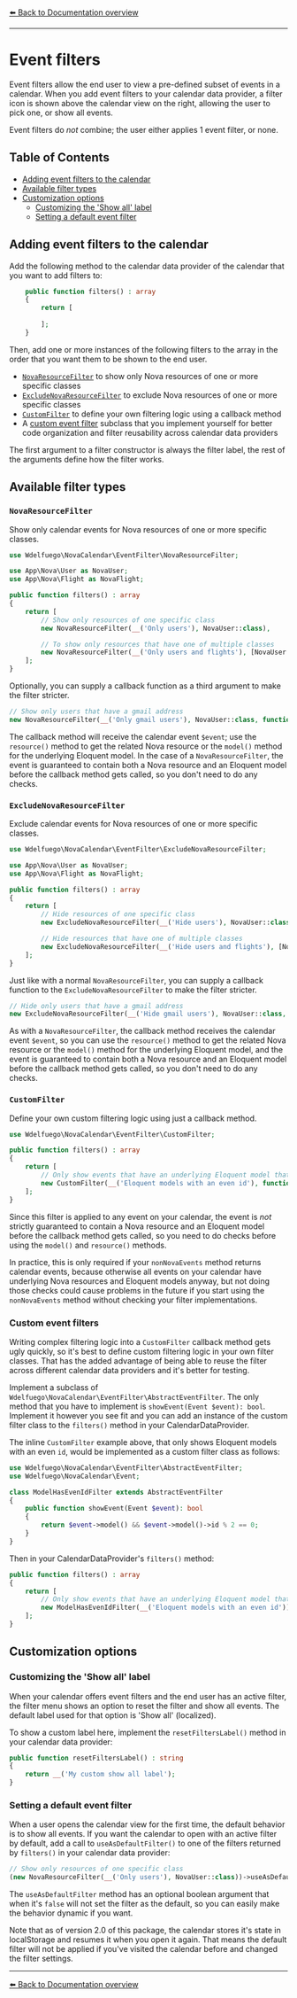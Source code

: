 [⬅️ Back to Documentation overview](/nova-calendar)

---

# Event filters

Event filters allow the end user to view a pre-defined subset of events in a calendar. When you add event filters to your calendar data provider, a filter icon is shown above the calendar view on the right, allowing the user to pick one, or show all events.

Event filters do *not* combine; the user either applies 1 event filter, or none.

## Table of Contents
- [Adding event filters to the calendar](#adding-event-filters-to-the-calendar)
- [Available filter types](#available-filter-types)
- [Customization options](#customization-options)
  - [Customizing the 'Show all' label](#customizing-the-show-all-label)
  - [Setting a default event filter](#setting-a-default-event-filter)

## Adding event filters to the calendar
Add the following method to the calendar data provider of the calendar that you want to add filters to:

```php
    public function filters() : array
    {
        return [
        
        ];
    }
```

Then, add one or more instances of the following filters to the array in the order that you want them to be shown to the end user.

* [`NovaResourceFilter`](#novaresourcefilter) to show only Nova resources of one or more specific classes
* [`ExcludeNovaResourceFilter`](#excludenovaresourcefilter) to exclude Nova resources of one or more specific classes
* [`CustomFilter`](#excludenovaresourcefilter) to define your own filtering logic using a callback method
* A [custom event filter](#custom-event-filters) subclass that you implement yourself for better code organization and filter reusability across calendar data providers

The first argument to a filter constructor is always the filter label, the rest of the arguments define how the filter works.

## Available filter types

### `NovaResourceFilter`
Show only calendar events for Nova resources of one or more specific classes.

```php
use Wdelfuego\NovaCalendar\EventFilter\NovaResourceFilter;

use App\Nova\User as NovaUser;
use App\Nova\Flight as NovaFlight;

public function filters() : array
{
    return [
        // Show only resources of one specific class
        new NovaResourceFilter(__('Only users'), NovaUser::class),

        // To show only resources that have one of multiple classes
        new NovaResourceFilter(__('Only users and flights'), [NovaUser::class, NovaFlight::class]),
    ];
}
```

Optionally, you can supply a callback function as a third argument to make the filter stricter.


```php
// Show only users that have a gmail address
new NovaResourceFilter(__('Only gmail users'), NovaUser::class, function($event) { return str_ends_with($event->model()->email, 'gmail.com'); })),
```

The callback method will receive the calendar event `$event`; use the `resource()` method to get the related Nova resource or the `model()` method for the underlying Eloquent model. In the case of a `NovaResourceFilter`, the event is guaranteed to contain both a Nova resource and an Eloquent model before the callback method gets called, so you don't need to do any checks.


### `ExcludeNovaResourceFilter`
Exclude calendar events for Nova resources of one or more specific classes.

```php
use Wdelfuego\NovaCalendar\EventFilter\ExcludeNovaResourceFilter;

use App\Nova\User as NovaUser;
use App\Nova\Flight as NovaFlight;

public function filters() : array
{
    return [
        // Hide resources of one specific class
        new ExcludeNovaResourceFilter(__('Hide users'), NovaUser::class),

        // Hide resources that have one of multiple classes
        new ExcludeNovaResourceFilter(__('Hide users and flights'), [NovaUser::class, NovaFlight::class]),
    ];
}
```

Just like with a normal `NovaResourceFilter`, you can supply a callback function to the `ExcludeNovaResourceFilter` to make the filter stricter. 

```php
// Hide only users that have a gmail address
new ExcludeNovaResourceFilter(__('Hide gmail users'), NovaUser::class, function($event) { return str_ends_with($event->model()->email, 'gmail.com'); })),
```

As with a `NovaResourceFilter`, the callback method receives the calendar event `$event`, so you can use the `resource()` method to get the related Nova resource or the `model()` method for the underlying Eloquent model, and the event is guaranteed to contain both a Nova resource and an Eloquent model before the callback method gets called, so you don't need to do any checks.



### `CustomFilter`
Define your own custom filtering logic using just a callback method.

```php
use Wdelfuego\NovaCalendar\EventFilter\CustomFilter;

public function filters() : array
{
    return [
        // Only show events that have an underlying Eloquent model that has an even id
        new CustomFilter(__('Eloquent models with an even id'), function($event) { return $event->model() && $event->model()->id % 2 == 0; }),
    ];
}
```

Since this filter is applied to any event on your calendar, the event is *not* strictly guaranteed to contain a Nova resource and an Eloquent model before the callback method gets called, so you need to do checks before using the `model()` and `resource()` methods.

In practice, this is only required if your `nonNovaEvents` method returns calendar events, because otherwise all events on your calendar have underlying Nova resources and Eloquent models anyway, but not doing those checks could cause problems in the future if you start using the `nonNovaEvents` method without checking your filter implementations.

### Custom event filters
Writing complex filtering logic into a `CustomFilter` callback method gets ugly quickly, so it's best to define custom filtering logic in your own filter classes. That has the added advantage of being able to reuse the filter across different calendar data providers and it's better for testing.

Implement a subclass of `Wdelfuego\NovaCalendar\EventFilter\AbstractEventFilter`. The only method that you have to implement is `showEvent(Event $event): bool`. Implement it however you see fit and you can add an instance of the custom filter class to the `filters()` method in your CalendarDataProvider.

The inline `CustomFilter` example above, that only shows Eloquent models with an even `id`, would be implemented as a custom filter class as follows:

```php
use Wdelfuego\NovaCalendar\EventFilter\AbstractEventFilter;
use Wdelfuego\NovaCalendar\Event;

class ModelHasEvenIdFilter extends AbstractEventFilter
{
    public function showEvent(Event $event): bool
    {
        return $event->model() && $event->model()->id % 2 == 0;
    }
}

```

Then in your CalendarDataProvider's `filters()` method:
```php
public function filters() : array
{
    return [
        // Only show events that have an underlying Eloquent model that has an even id
        new ModelHasEvenIdFilter(__('Eloquent models with an even id')),
    ];
}
```

## Customization options

### Customizing the 'Show all' label
When your calendar offers event filters and the end user has an active filter, the filter menu shows an option to reset the filter and show all events. The default label used for that option is 'Show all' (localized).

To show a custom label here, implement the `resetFiltersLabel()` method in your calendar data provider:

```php
public function resetFiltersLabel() : string
{
    return __('My custom show all label');
}
```

### Setting a default event filter
When a user opens the calendar view for the first time, the default behavior is to show all events. If you want the calendar to open with an active filter by default, add a call to `useAsDefaultFilter()` to one of the filters returned by `filters()` in your calendar data provider:

```php
// Show only resources of one specific class
(new NovaResourceFilter(__('Only users'), NovaUser::class))->useAsDefaultFilter(),
```

The `useAsDefaultFilter` method has an optional boolean argument that when it's `false` will not set the filter as the default, so you can easily make the behavior dynamic if you want.

Note that as of version 2.0 of this package, the calendar stores it's state in localStorage and resumes it when you open it again. That means the default filter will not be applied if you've visited the calendar before and changed the filter settings.

---

[⬅️ Back to Documentation overview](/nova-calendar)